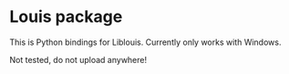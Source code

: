 # Louis package

This is Python bindings for Liblouis.
Currently only works with Windows.

Not tested, do not upload anywhere!
